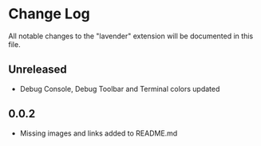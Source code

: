 # Change Log

All notable changes to the "lavender" extension will be documented in this file.

<!-- Check [Keep a Changelog](http://keepachangelog.com/) for recommendations on how to structure this file. -->

## Unreleased
- Debug Console, Debug Toolbar and Terminal colors updated

## 0.0.2
- Missing images and links added to README.md

<!-- ## 0.0.3 -->


